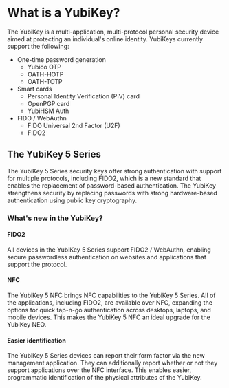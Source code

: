 <!-- Copyright 2021 Yubico AB

Licensed under the Apache License, Version 2.0 (the "License");
you may not use this file except in compliance with the License.
You may obtain a copy of the License at

    http://www.apache.org/licenses/LICENSE-2.0

Unless required by applicable law or agreed to in writing, software
distributed under the License is distributed on an "AS IS" BASIS,
WITHOUT WARRANTIES OR CONDITIONS OF ANY KIND, either express or implied.
See the License for the specific language governing permissions and
limitations under the License. -->

# What is a YubiKey?

The YubiKey is a multi-application, multi-protocol personal security device aimed at protecting an
individual's online identity. YubiKeys currently support the following:

- One-time password generation
  - Yubico OTP
  - OATH-HOTP
  - OATH-TOTP
- Smart cards
  - Personal Identity Verification (PIV) card
  - OpenPGP card
  - YubiHSM Auth
- FIDO / WebAuthn
  - FIDO Universal 2nd Factor (U2F)
  - FIDO2

## The YubiKey 5 Series

The YubiKey 5 Series security keys offer strong authentication with support for multiple protocols,
including FIDO2, which is a new standard that enables the replacement of password-based authentication.
The YubiKey strengthens security by replacing passwords with strong hardware-based authentication using
public key cryptography.

### What's new in the YubiKey?

#### FIDO2

All devices in the YubiKey 5 Series support FIDO2 / WebAuthn, enabling secure passwordless authentication
on websites and applications that support the protocol.

#### NFC

The YubiKey 5 NFC brings NFC capabilities to the YubiKey 5 Series. All of the applications, including
FIDO2, are available over NFC, expanding the options for quick tap-n-go authentication across desktops,
laptops, and mobile devices. This makes the YubiKey 5 NFC an ideal upgrade for the YubiKey NEO.

#### Easier identification

The YubiKey 5 Series devices can report their form factor via the new management application. They
can additionally report whether or not they support applications over the NFC interface. This enables
easier, programmatic identification of the physical attributes of the YubiKey.
